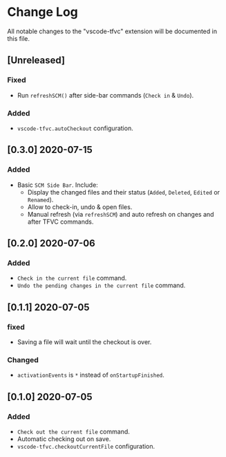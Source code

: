 # Change Log

All notable changes to the "vscode-tfvc" extension will be documented in this file.

## [Unreleased]
### Fixed
- Run `refreshSCM()` after side-bar commands (`Check in` & `Undo`).

### Added
- `vscode-tfvc.autoCheckout` configuration.

## [0.3.0] 2020-07-15
### Added
- Basic `SCM Side Bar`. Include:
  - Display the changed files and their status (`Added`, `Deleted`, `Edited` or `Renamed`).
  - Allow to check-in, undo & open files.
  - Manual refresh (via `refreshSCM`) and auto refresh on changes and after TFVC commands.


## [0.2.0] 2020-07-06
### Added
- `Check in the current file` command.
- `Undo the pending changes in the current file` command.

## [0.1.1] 2020-07-05
### fixed
- Saving a file will wait until the checkout is over.

### Changed
- `activationEvents` is `*` instead of `onStartupFinished`.

## [0.1.0] 2020-07-05

### Added
- `Check out the current file` command.
- Automatic checking out on save.
- `vscode-tfvc.checkoutCurrentFile` configuration.
